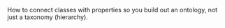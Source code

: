 How to connect classes with properties so you build out an ontology, not just a taxonomy (hierarchy).

